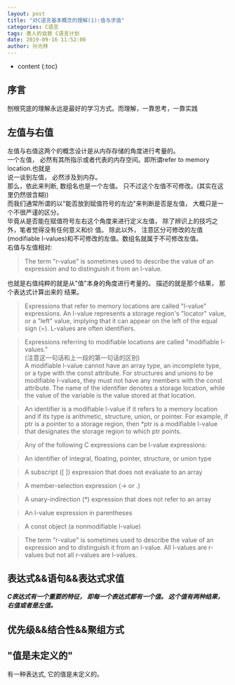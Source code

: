 ```yaml
---
layout: post
title: "对C语言基本概念的理解(1):值与求值"
categories: C语言
tags: 愚人的自救 C语言计划
date: 2019-09-16 11:52:00
author: 孙光林
---
```


* content
{:toc}

## 序言
刨根究底的理解永远是最好的学习方式。而理解，一靠思考，一靠实践




## 左值与右值
左值与右值这两个的概念设计是从内存存储的角度进行考量的。     
一个左值， 必然有其所指示或者代表的内存空间。即所谓refer to memory location.也就是  
说一谈到左值， 必然涉及到内存。   
那么，依此来判断, 数组名也是一个左值。 只不过这个左值不可修改。(其实在这里仍然很含糊))  
而我们通常所谓的以"能否放到赋值符号的左边"来判断是否是左值， 大概只是一个不很严谨的区分。   
毕竟从是否能在赋值符号左右这个角度来进行定义左值， 除了辨识上的技巧之外，笔者觉得没有任何意义和价  值。
除此以外， 注意区分可修改的左值(modifiable l-values)和不可修改的左值。数组名就属于不可修改左值。  
右值与左值相对:   
> The term "r-value" is sometimes used to describe the value of an expression and to distinguish it from an l-value. 

也就是右值纯粹的就是从"值"本身的角度进行考量的。 描述的就是那个结果， 那个表达式计算出来的
结果。 


>Expressions that refer to memory locations are called "l-value" expressions. An l-value represents a storage region's "locator" value, or a "left" value, implying that it can appear on the left of the equal sign (=). L-values are often identifiers.

>Expressions referring to modifiable locations are called "modifiable l-values."   
(注意这一句话和上一段的第一句话的区别)   
A modifiable l-value cannot have an array type, an incomplete type, or a type with the const attribute. For structures and unions to be modifiable l-values, they must not have any members with the const attribute. The name of the identifier denotes a storage location, while the value of the variable is the value stored at that location.

>An identifier is a modifiable l-value if it refers to a memory location and if its type is arithmetic, structure, union, or pointer. For example, if ptr is a pointer to a storage region, then *ptr is a modifiable l-value that designates the storage region to which ptr points.

>Any of the following C expressions can be l-value expressions:

>An identifier of integral, floating, pointer, structure, or union type

>A subscript ([ ]) expression that does not evaluate to an array

>A member-selection expression (-> or .)

>A unary-indirection (*) expression that does not refer to an array

>An l-value expression in parentheses

>A const object (a nonmodifiable l-value)

>The term "r-value" is sometimes used to describe the value of an expression and to distinguish it from an l-value. All l-values are r-values but not all r-values are l-values.

## 表达式&&语句&&表达式求值
***C表达式有一个重要的特征， 即每一个表达式都有一个值。 这个值有两种结果， 
右值或者是左值。***

## 优先级&&结合性&&聚组方式

## "值是未定义的"
有一种表达式, 它的值是未定义的。 